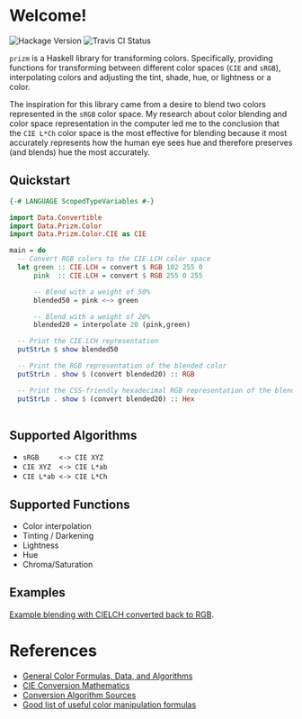 # Welcome!
![Hackage Version](https://img.shields.io/hackage/v/prizm.svg?style=flat)
![Travis CI Status](https://travis-ci.org/ixmatus/prizm.svg?branch=master)

`prizm` is a Haskell library for transforming colors. Specifically, providing
functions for transforming between different color spaces (`CIE` and `sRGB`),
interpolating colors and adjusting the tint, shade, hue, or lightness or a
color.

The inspiration for this library came from a desire to blend two colors
represented in the `sRGB` color space. My research about color blending and
color space representation in the computer led me to the conclusion that the
`CIE L*Ch` color space is the most effective for blending because it most
accurately represents how the human eye sees hue and therefore preserves (and
blends) hue the most accurately.

## Quickstart
```haskell
{-# LANGUAGE ScopedTypeVariables #-}

import Data.Convertible
import Data.Prizm.Color
import Data.Prizm.Color.CIE as CIE

main = do
  -- Convert RGB colors to the CIE.LCH color space
  let green :: CIE.LCH = convert $ RGB 102 255 0
      pink  :: CIE.LCH = convert $ RGB 255 0 255

      -- Blend with a weight of 50%
      blended50 = pink <~> green

      -- Blend with a weight of 20%
      blended20 = interpolate 20 (pink,green)

  -- Print the CIE.LCH representation
  putStrLn $ show blended50

  -- Print the RGB representation of the blended color
  putStrLn . show $ (convert blended20) :: RGB

  -- Print the CSS-friendly hexadecimal RGB representation of the blended color
  putStrLn . show $ (convert blended20) :: Hex
      
```

## Supported Algorithms
- `sRGB     <-> CIE XYZ `
- `CIE XYZ  <-> CIE L*ab`
- `CIE L*ab <-> CIE L*Ch`

## Supported Functions
- Color interpolation
- Tinting / Darkening
- Lightness
- Hue
- Chroma/Saturation

## Examples
[Example blending with CIELCH converted back to RGB](./blending-test.html).

# References
- [General Color Formulas, Data, and Algorithms](http://www.brucelindbloom.com)
- [CIE Conversion Mathematics](http://rip94550.wordpress.com/2011/07/04/color-cielab-and-tristimulus-xyz/)
- [Conversion Algorithm Sources](http://www.easyrgb.com/index.php?X=MATH&H=01)
- [Good list of useful color manipulation formulas](https://github.com/mikeemoo/ColorJizz-PHP/blob/master/src/MischiefCollective/ColorJizz/ColorJizz.php)

